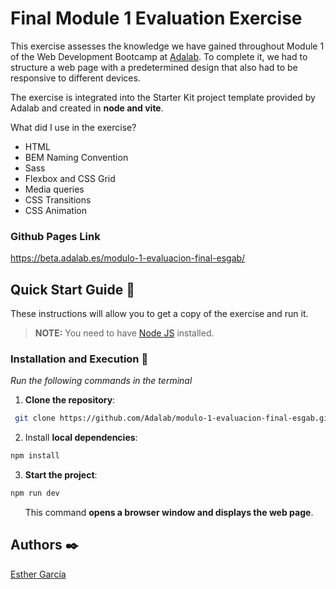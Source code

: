 # Final Module 1 Evaluation Exercise

This exercise assesses the knowledge we have gained throughout Module 1 of the Web Development Bootcamp at [Adalab](https://adalab.es). To complete it, we had to structure a web page with a predetermined design that also had to be responsive to different devices.

The exercise is integrated into the Starter Kit project template provided by Adalab and created in **node and vite**.

What did I use in the exercise?

- HTML
- BEM Naming Convention
- Sass
- Flexbox and CSS Grid
- Media queries
- CSS Transitions
- CSS Animation

### Github Pages Link

https://beta.adalab.es/modulo-1-evaluacion-final-esgab/

## Quick Start Guide 🚀

These instructions will allow you to get a copy of the exercise and run it.

> **NOTE:** You need to have [Node JS](https://nodejs.org/) installed.

### Installation and Execution 🔧

_Run the following commands in the terminal_

1. **Clone the repository**:

```bash
 git clone https://github.com/Adalab/modulo-1-evaluacion-final-esgab.git
```

2. Install **local dependencies**:

```bash
npm install
```

3. **Start the project**:

```bash
npm run dev
```

&nbsp; &nbsp; &nbsp; This command **opens a browser window and displays the web page**.

## Authors ✒️

[Esther García](https://www.github.com/esgab)

